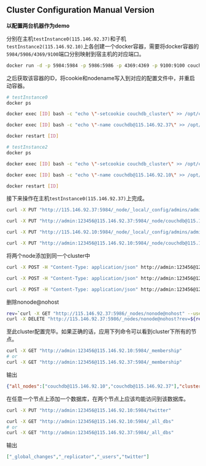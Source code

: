 ## Cluster Configuration Manual Version

**以配置两台机器作为demo**

分别在主机`testInstance0(115.146.92.37)`和子机`testInstance2(115.146.92.10)`上各创建一个docker容器，需要将docker容器的`5984/5986/4369/9100`端口分别映射到宿主机的对应端口。

```bash
docker run -d -p 5984:5984 -p 5986:5986 -p 4369:4369 -p 9100:9100 couchdb:2.3.0
```

之后获取该容器的ID，将cookie和nodename写入到对应的配置文件中，并重启动容器。

```bash
# testInstance0
docker ps

docker exec [ID] bash -c "echo \"-setcookie couchdb_cluster\" >> /opt/couchdb/etc/vm.args"

docker exec [ID] bash -c "echo \"-name couchdb@115.146.92.37\" >> /opt/couchdb/etc/vm.args"

docker restart [ID]

# testInstance2
docker ps

docker exec [ID] bash -c "echo \"-setcookie couchdb_cluster\" >> /opt/couchdb/etc/vm.args"

docker exec [ID] bash -c "echo \"-name couchdb@115.146.92.10\" >> /opt/couchdb/etc/vm.args"

docker restart [ID]
```

接下来操作在主机`testInstance0(115.146.92.37)`上完成。

```bash
curl -X PUT "http://115.146.92.37:5984/_node/_local/_config/admins/admin" --data "\"123456\""

curl -X PUT "http://admin:123456@115.146.92.37:5984/_node/couchdb@115.146.92.37/_config/chttpd/bind_address" --data '"0.0.0.0"'

curl -X PUT "http://115.146.92.10:5984/_node/_local/_config/admins/admin" --data "\"123456\""

curl -X PUT "http://admin:123456@115.146.92.10:5984/_node/couchdb@115.146.92.10/_config/chttpd/bind_address" --data '"0.0.0.0"'
```

将两个node添加到同一个cluster中

```bash
curl -X POST -H "Content-Type: application/json" http://admin:123456@127.0.0.1:5984/_cluster_setup -d '{"action": "enable_cluster", "bind_address":"0.0.0.0", "username": "admin", "password":"123456", "port": 5984, "remote_node": "115.146.92.10", "remote_current_user": "admin", "remote_current_password": "123456" }'

curl -X POST -H "Content-Type: application/json" http://admin:123456@127.0.0.1:5984/_cluster_setup -d '{"action": "add_node", "host":"115.146.92.10", "port": "5984", "username": "admin", "password":"123456"}'

curl -X POST -H "Content-Type: application/json" http://admin:123456@127.0.0.1:5984/_cluster_setup -d '{"action": "finish_cluster"}'
```

删除nonode@nohost

```bash
rev=`curl -X GET "http://115.146.92.37:5986/_nodes/nonode@nohost" --user "admin:123456" | sed -e 's/[{}"]//g' | cut -f3 -d:`
curl -X DELETE "http://115.146.92.37:5986/_nodes/nonode@nohost?rev=${rev}"  --user "admin:123456"
```

至此cluster配置完毕。如果正确的话，应用下列命令可以看到cluster下所有的节点。

```bash
curl -X GET "http://admin:123456@115.146.92.10:5984/_membership"
# or
curl -X GET "http://admin:123456@115.146.92.37:5984/_membership"
```

输出

```json
{"all_nodes":["couchdb@115.146.92.10","couchdb@115.146.92.37"],"cluster_nodes":["couchdb@115.146.92.10","couchdb@115.146.92.37"]}
```

在任意一个节点上添加一个数据库，在两个节点上应该均能访问到该数据库。

```bash
curl -X PUT "http://admin:123456@115.146.92.10:5984/twitter"

curl -X GET "http://admin:123456@115.146.92.10:5984/_all_dbs"
# or
curl -X GET "http://admin:123456@115.146.92.37:5984/_all_dbs"
```

输出

```json
["_global_changes","_replicator","_users","twitter"]
```

